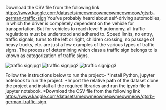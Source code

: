 Download the CSV file from the following link https://www.kaggle.com/datasets/meowmeowmeowmeowmeow/gtsrb-german-traffic-sign
You've probably heard about self-driving automobiles, in which the driver is completely dependent on the vehicle for transportation. But for vehicles to reach level 5 autonomy, all traffic regulations must be understood and adhered to.
Speed limits, no entry, traffic signals, turns to the left or right, children crossing, no passage of heavy trucks, etc. are just a few examples of the various types of traffic signs. The process of determining which class a traffic sign belongs to is known as categorization of traffic signs.

![traffic signjpg1](https://user-images.githubusercontent.com/61727479/198211059-8629caa2-e441-4c5e-9f24-d12feaf2199a.jpg)
![traffic signjpg2](https://user-images.githubusercontent.com/61727479/198211180-66c94d0e-1586-44d1-adec-ca9de1f1122c.jpg)
![traffic signjpg3](https://user-images.githubusercontent.com/61727479/198211202-d636ddd4-94ba-4e34-92ff-20f67076e084.jpg)

Follow the instructions below to run the project:-
*install Python, jupyter notebook to run the project.
*Import the relative path of the dataset clone the project and install all the required libraries and run the ipynb file in jupyter notebook.
*Download the CSV file from the following link https://www.kaggle.com/datasets/meowmeowmeowmeowmeow/gtsrb-german-traffic-sign.
